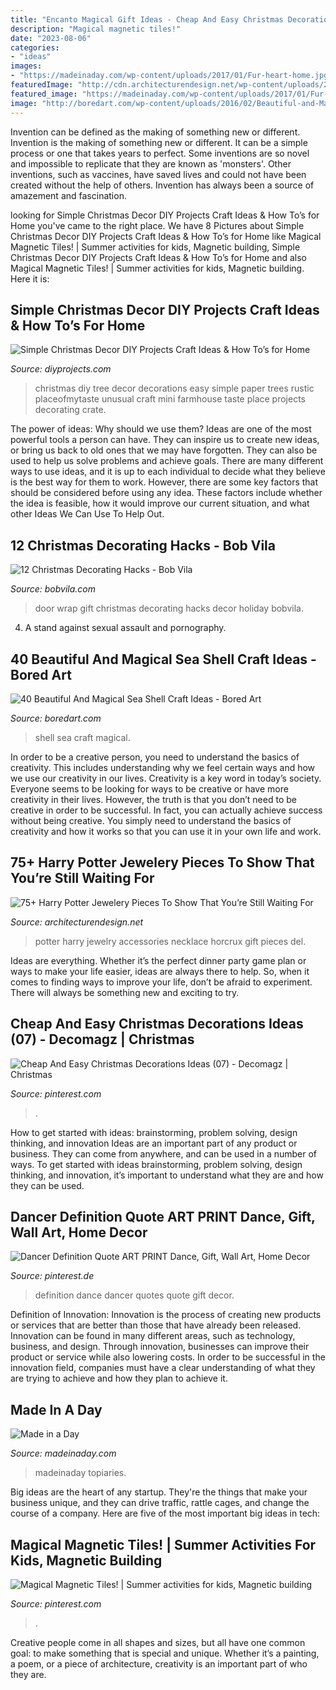 ```yaml
---
title: "Encanto Magical Gift Ideas - Cheap And Easy Christmas Decorations Ideas (07)"
description: "Magical magnetic tiles!"
date: "2023-08-06"
categories:
- "ideas"
images:
- "https://madeinaday.com/wp-content/uploads/2017/01/Fur-heart-home.jpg"
featuredImage: "http://cdn.architecturendesign.net/wp-content/uploads/2016/03/AD-Harry-Potter-Jewelry-Accessories-Gift-Ideas-52.jpg"
featured_image: "https://madeinaday.com/wp-content/uploads/2017/01/Fur-heart-home.jpg"
image: "http://boredart.com/wp-content/uploads/2016/02/Beautiful-and-Magical-Sea-Shell-Craft-Ideas-3.jpg"
---
```



Invention can be defined as the making of something new or different.
Invention is the making of something new or different. It can be a simple process or one that takes years to perfect. Some inventions are so novel and impossible to replicate that they are known as 'monsters'. Other inventions, such as vaccines, have saved lives and could not have been created without the help of others. Invention has always been a source of amazement and fascination.

	

		
looking for Simple Christmas Decor DIY Projects Craft Ideas &amp; How To’s for Home you've came to the right place. We have 8 Pictures about Simple Christmas Decor DIY Projects Craft Ideas &amp; How To’s for Home like Magical Magnetic Tiles! | Summer activities for kids, Magnetic building, Simple Christmas Decor DIY Projects Craft Ideas &amp; How To’s for Home and also Magical Magnetic Tiles! | Summer activities for kids, Magnetic building. Here it is:
		
    
## Simple Christmas Decor DIY Projects Craft Ideas &amp; How To’s For Home

<img loading=lazy src="https://diyprojects.com/wp-content/uploads/2015/12/Easy-DIY-Christmas-Decorations-Make-Simple-Christmas-Decor-Paper-Christmas-Tree.jpg" onerror="this.onerror=null;this.src='https://tse1.mm.bing.net/th?id=OIP.jSWbvnuBKeWKCYxaUk9pFAHaLL&amp;pid=15.1';" alt="Simple Christmas Decor DIY Projects Craft Ideas &amp; How To’s for Home">

_Source: diyprojects.com_

>christmas diy tree decor decorations easy simple paper trees rustic placeofmytaste unusual craft mini farmhouse taste place projects decorating crate. 

	

The power of ideas: Why should we use them?
Ideas are one of the most powerful tools a person can have. They can inspire us to create new ideas, or bring us back to old ones that we may have forgotten. They can also be used to help us solve problems and achieve goals. There are many different ways to use ideas, and it is up to each individual to decide what they believe is the best way for them to work. However, there are some key factors that should be considered before using any idea. These factors include whether the idea is feasible, how it would improve our current situation, and what other Ideas We Can Use To Help Out.

    
## 12 Christmas Decorating Hacks - Bob Vila

<img loading=lazy src="https://empire-s3-production.bobvila.com/slides/23992/original/door-gift-wrap-decor.jpg?1591226964" onerror="this.onerror=null;this.src='https://tse4.mm.bing.net/th?id=OIP.-IEDnwjWKk3NHtgva6x7sQHaJ4&amp;pid=15.1';" alt="12 Christmas Decorating Hacks - Bob Vila">

_Source: bobvila.com_

>door wrap gift christmas decorating hacks decor holiday bobvila. 

	

4. A stand against sexual assault and pornography.

    
## 40 Beautiful And Magical Sea Shell Craft Ideas - Bored Art

<img loading=lazy src="http://boredart.com/wp-content/uploads/2016/02/Beautiful-and-Magical-Sea-Shell-Craft-Ideas-3.jpg" onerror="this.onerror=null;this.src='https://tse2.mm.bing.net/th?id=OIP.vXzpi3jCxjYaBFYHGoI1UAHaMW&amp;pid=15.1';" alt="40 Beautiful And Magical Sea Shell Craft Ideas - Bored Art">

_Source: boredart.com_

>shell sea craft magical. 

	

In order to be a creative person, you need to understand the basics of creativity. This includes understanding why we feel certain ways and how we use our creativity in our lives.
Creativity is a key word in today’s society. Everyone seems to be looking for ways to be creative or have more creativity in their lives. However, the truth is that you don’t need to be creative in order to be successful. In fact, you can actually achieve success without being creative. You simply need to understand the basics of creativity and how it works so that you can use it in your own life and work.

    
## 75+ Harry Potter Jewelery Pieces To Show That You’re Still Waiting For

<img loading=lazy src="http://cdn.architecturendesign.net/wp-content/uploads/2016/03/AD-Harry-Potter-Jewelry-Accessories-Gift-Ideas-52.jpg" onerror="this.onerror=null;this.src='https://tse4.mm.bing.net/th?id=OIP.txeveu9RpLFgrZamcZbyVwHaJ3&amp;pid=15.1';" alt="75+ Harry Potter Jewelery Pieces To Show That You’re Still Waiting For">

_Source: architecturendesign.net_

>potter harry jewelry accessories necklace horcrux gift pieces del. 

	

Ideas are everything. Whether it’s the perfect dinner party game plan or ways to make your life easier, ideas are always there to help. So, when it comes to finding ways to improve your life, don’t be afraid to experiment. There will always be something new and exciting to try.

    
## Cheap And Easy Christmas Decorations Ideas (07) - Decomagz | Christmas

<img loading=lazy src="https://i.pinimg.com/736x/f2/c5/82/f2c582c96f1a7737cd0fbb8d5376975f.jpg" onerror="this.onerror=null;this.src='https://tse4.mm.bing.net/th?id=OIP.qnGcNTPN8RWp_HNAj_CzwAHaJ4&amp;pid=15.1';" alt="Cheap And Easy Christmas Decorations Ideas (07) - Decomagz | Christmas">

_Source: pinterest.com_

>. 

	

How to get started with ideas: brainstorming, problem solving, design thinking, and innovation
Ideas are an important part of any product or business. They can come from anywhere, and can be used in a number of ways. To get started with ideas brainstorming, problem solving, design thinking, and innovation, it’s important to understand what they are and how they can be used.

    
## Dancer Definition Quote ART PRINT Dance, Gift, Wall Art, Home Decor

<img loading=lazy src="https://i.pinimg.com/736x/f5/e8/e0/f5e8e0a74f342618e44d2b763149f6b5.jpg" onerror="this.onerror=null;this.src='https://tse3.mm.bing.net/th?id=OIP.96S34QVUbu69zWeGWPU5NwHaJ_&amp;pid=15.1';" alt="Dancer Definition Quote ART PRINT Dance, Gift, Wall Art, Home Decor">

_Source: pinterest.de_

>definition dance dancer quotes quote gift decor. 

	

Definition of Innovation:
Innovation is the process of creating new products or services that are better than those that have already been released. Innovation can be found in many different areas, such as technology, business, and design. Through innovation, businesses can improve their product or service while also lowering costs. In order to be successful in the innovation field, companies must have a clear understanding of what they are trying to achieve and how they plan to achieve it.

    
## Made In A Day

<img loading=lazy src="https://madeinaday.com/wp-content/uploads/2017/01/Fur-heart-home.jpg" onerror="this.onerror=null;this.src='https://tse3.mm.bing.net/th?id=OIP.-6TO-Z_u4XOc6GfT9bJo-AHaLH&amp;pid=15.1';" alt="Made in a Day">

_Source: madeinaday.com_

>madeinaday topiaries. 

	

Big ideas are the heart of any startup. They're the things that make your business unique, and they can drive traffic, rattle cages, and change the course of a company. Here are five of the most important big ideas in tech: 

    
## Magical Magnetic Tiles! | Summer Activities For Kids, Magnetic Building

<img loading=lazy src="https://i.pinimg.com/736x/98/0f/71/980f71e553a2197a76af38e020e7c4f6.jpg" onerror="this.onerror=null;this.src='https://tse3.mm.bing.net/th?id=OIP.8pX3aYHJy92M3Ge8N9ULZgHaJ3&amp;pid=15.1';" alt="Magical Magnetic Tiles! | Summer activities for kids, Magnetic building">

_Source: pinterest.com_

>. 

	

Creative people come in all shapes and sizes, but all have one common goal: to make something that is special and unique. Whether it’s a painting, a poem, or a piece of architecture, creativity is an important part of who they are.

